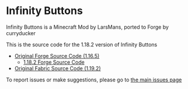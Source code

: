 # Infinity Buttons

Infinity Buttons is a Minecraft Mod by LarsMans, ported to Forge by curryducker

This is the source code for the 1.18.2 version of Infinity Buttons
- [Original Forge Source Code (1.16.5)](https://github.com/curryducker/InfinityButtonsForge)
  - [1.18.2 Forge Source Code](https://github.com/curryducker/InfinityButtonsForge-1.18.2)
- [Original Fabric Source Code (1.19.2)](https://github.com/LarsMans64/InfinityButtons)

To report issues or make suggestions, please go to [the main issues page](https://github.com/LarsMans64/InfinityButtons/issues)
